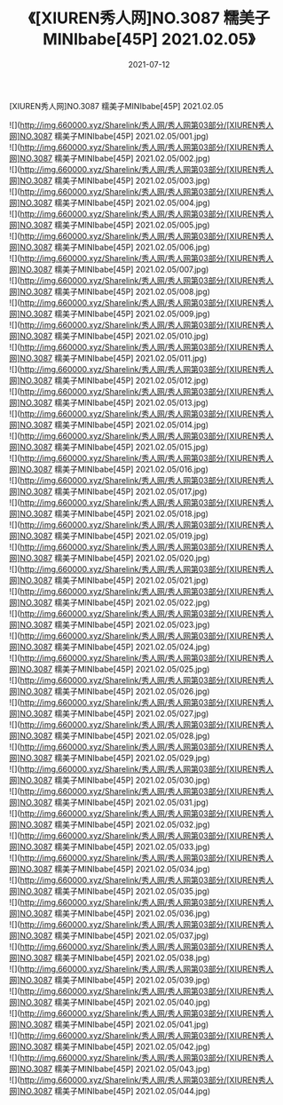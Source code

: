 ﻿---
layout: post
title:  《[XIUREN秀人网]NO.3087 糯美子MINIbabe[45P] 2021.02.05》
date:   2021-07-12
img: http://img.660000.xyz/Sharelink/秀人网/秀人网第03部分/[XIUREN秀人网]NO.3087 糯美子MINIbabe[45P] 2021.02.05/000.jpg
categories: [美女, 清纯, 唯美]
---

[XIUREN秀人网]NO.3087 糯美子MINIbabe[45P] 2021.02.05

  ![](http://img.660000.xyz/Sharelink/秀人网/秀人网第03部分/[XIUREN秀人网]NO.3087 糯美子MINIbabe[45P] 2021.02.05/001.jpg) <br> ![](http://img.660000.xyz/Sharelink/秀人网/秀人网第03部分/[XIUREN秀人网]NO.3087 糯美子MINIbabe[45P] 2021.02.05/002.jpg) <br> ![](http://img.660000.xyz/Sharelink/秀人网/秀人网第03部分/[XIUREN秀人网]NO.3087 糯美子MINIbabe[45P] 2021.02.05/003.jpg) <br> ![](http://img.660000.xyz/Sharelink/秀人网/秀人网第03部分/[XIUREN秀人网]NO.3087 糯美子MINIbabe[45P] 2021.02.05/004.jpg) <br> ![](http://img.660000.xyz/Sharelink/秀人网/秀人网第03部分/[XIUREN秀人网]NO.3087 糯美子MINIbabe[45P] 2021.02.05/005.jpg) <br> ![](http://img.660000.xyz/Sharelink/秀人网/秀人网第03部分/[XIUREN秀人网]NO.3087 糯美子MINIbabe[45P] 2021.02.05/006.jpg) <br> ![](http://img.660000.xyz/Sharelink/秀人网/秀人网第03部分/[XIUREN秀人网]NO.3087 糯美子MINIbabe[45P] 2021.02.05/007.jpg) <br> ![](http://img.660000.xyz/Sharelink/秀人网/秀人网第03部分/[XIUREN秀人网]NO.3087 糯美子MINIbabe[45P] 2021.02.05/008.jpg) <br> ![](http://img.660000.xyz/Sharelink/秀人网/秀人网第03部分/[XIUREN秀人网]NO.3087 糯美子MINIbabe[45P] 2021.02.05/009.jpg) <br> ![](http://img.660000.xyz/Sharelink/秀人网/秀人网第03部分/[XIUREN秀人网]NO.3087 糯美子MINIbabe[45P] 2021.02.05/010.jpg) <br> ![](http://img.660000.xyz/Sharelink/秀人网/秀人网第03部分/[XIUREN秀人网]NO.3087 糯美子MINIbabe[45P] 2021.02.05/011.jpg) <br> ![](http://img.660000.xyz/Sharelink/秀人网/秀人网第03部分/[XIUREN秀人网]NO.3087 糯美子MINIbabe[45P] 2021.02.05/012.jpg) <br> ![](http://img.660000.xyz/Sharelink/秀人网/秀人网第03部分/[XIUREN秀人网]NO.3087 糯美子MINIbabe[45P] 2021.02.05/013.jpg) <br> ![](http://img.660000.xyz/Sharelink/秀人网/秀人网第03部分/[XIUREN秀人网]NO.3087 糯美子MINIbabe[45P] 2021.02.05/014.jpg) <br> ![](http://img.660000.xyz/Sharelink/秀人网/秀人网第03部分/[XIUREN秀人网]NO.3087 糯美子MINIbabe[45P] 2021.02.05/015.jpg) <br> ![](http://img.660000.xyz/Sharelink/秀人网/秀人网第03部分/[XIUREN秀人网]NO.3087 糯美子MINIbabe[45P] 2021.02.05/016.jpg) <br> ![](http://img.660000.xyz/Sharelink/秀人网/秀人网第03部分/[XIUREN秀人网]NO.3087 糯美子MINIbabe[45P] 2021.02.05/017.jpg) <br> ![](http://img.660000.xyz/Sharelink/秀人网/秀人网第03部分/[XIUREN秀人网]NO.3087 糯美子MINIbabe[45P] 2021.02.05/018.jpg) <br> ![](http://img.660000.xyz/Sharelink/秀人网/秀人网第03部分/[XIUREN秀人网]NO.3087 糯美子MINIbabe[45P] 2021.02.05/019.jpg) <br> ![](http://img.660000.xyz/Sharelink/秀人网/秀人网第03部分/[XIUREN秀人网]NO.3087 糯美子MINIbabe[45P] 2021.02.05/020.jpg) <br> ![](http://img.660000.xyz/Sharelink/秀人网/秀人网第03部分/[XIUREN秀人网]NO.3087 糯美子MINIbabe[45P] 2021.02.05/021.jpg) <br> ![](http://img.660000.xyz/Sharelink/秀人网/秀人网第03部分/[XIUREN秀人网]NO.3087 糯美子MINIbabe[45P] 2021.02.05/022.jpg) <br> ![](http://img.660000.xyz/Sharelink/秀人网/秀人网第03部分/[XIUREN秀人网]NO.3087 糯美子MINIbabe[45P] 2021.02.05/023.jpg) <br> ![](http://img.660000.xyz/Sharelink/秀人网/秀人网第03部分/[XIUREN秀人网]NO.3087 糯美子MINIbabe[45P] 2021.02.05/024.jpg) <br> ![](http://img.660000.xyz/Sharelink/秀人网/秀人网第03部分/[XIUREN秀人网]NO.3087 糯美子MINIbabe[45P] 2021.02.05/025.jpg) <br> ![](http://img.660000.xyz/Sharelink/秀人网/秀人网第03部分/[XIUREN秀人网]NO.3087 糯美子MINIbabe[45P] 2021.02.05/026.jpg) <br> ![](http://img.660000.xyz/Sharelink/秀人网/秀人网第03部分/[XIUREN秀人网]NO.3087 糯美子MINIbabe[45P] 2021.02.05/027.jpg) <br> ![](http://img.660000.xyz/Sharelink/秀人网/秀人网第03部分/[XIUREN秀人网]NO.3087 糯美子MINIbabe[45P] 2021.02.05/028.jpg) <br> ![](http://img.660000.xyz/Sharelink/秀人网/秀人网第03部分/[XIUREN秀人网]NO.3087 糯美子MINIbabe[45P] 2021.02.05/029.jpg) <br> ![](http://img.660000.xyz/Sharelink/秀人网/秀人网第03部分/[XIUREN秀人网]NO.3087 糯美子MINIbabe[45P] 2021.02.05/030.jpg) <br> ![](http://img.660000.xyz/Sharelink/秀人网/秀人网第03部分/[XIUREN秀人网]NO.3087 糯美子MINIbabe[45P] 2021.02.05/031.jpg) <br> ![](http://img.660000.xyz/Sharelink/秀人网/秀人网第03部分/[XIUREN秀人网]NO.3087 糯美子MINIbabe[45P] 2021.02.05/032.jpg) <br> ![](http://img.660000.xyz/Sharelink/秀人网/秀人网第03部分/[XIUREN秀人网]NO.3087 糯美子MINIbabe[45P] 2021.02.05/033.jpg) <br> ![](http://img.660000.xyz/Sharelink/秀人网/秀人网第03部分/[XIUREN秀人网]NO.3087 糯美子MINIbabe[45P] 2021.02.05/034.jpg) <br> ![](http://img.660000.xyz/Sharelink/秀人网/秀人网第03部分/[XIUREN秀人网]NO.3087 糯美子MINIbabe[45P] 2021.02.05/035.jpg) <br> ![](http://img.660000.xyz/Sharelink/秀人网/秀人网第03部分/[XIUREN秀人网]NO.3087 糯美子MINIbabe[45P] 2021.02.05/036.jpg) <br> ![](http://img.660000.xyz/Sharelink/秀人网/秀人网第03部分/[XIUREN秀人网]NO.3087 糯美子MINIbabe[45P] 2021.02.05/037.jpg) <br> ![](http://img.660000.xyz/Sharelink/秀人网/秀人网第03部分/[XIUREN秀人网]NO.3087 糯美子MINIbabe[45P] 2021.02.05/038.jpg) <br> ![](http://img.660000.xyz/Sharelink/秀人网/秀人网第03部分/[XIUREN秀人网]NO.3087 糯美子MINIbabe[45P] 2021.02.05/039.jpg) <br> ![](http://img.660000.xyz/Sharelink/秀人网/秀人网第03部分/[XIUREN秀人网]NO.3087 糯美子MINIbabe[45P] 2021.02.05/040.jpg) <br> ![](http://img.660000.xyz/Sharelink/秀人网/秀人网第03部分/[XIUREN秀人网]NO.3087 糯美子MINIbabe[45P] 2021.02.05/041.jpg) <br> ![](http://img.660000.xyz/Sharelink/秀人网/秀人网第03部分/[XIUREN秀人网]NO.3087 糯美子MINIbabe[45P] 2021.02.05/042.jpg) <br> ![](http://img.660000.xyz/Sharelink/秀人网/秀人网第03部分/[XIUREN秀人网]NO.3087 糯美子MINIbabe[45P] 2021.02.05/043.jpg) <br> ![](http://img.660000.xyz/Sharelink/秀人网/秀人网第03部分/[XIUREN秀人网]NO.3087 糯美子MINIbabe[45P] 2021.02.05/044.jpg) <br>